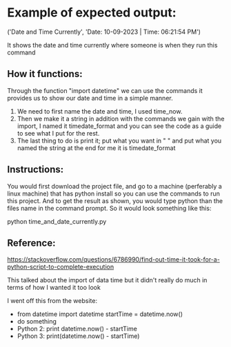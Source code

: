 # Example of expected output: 
('Date and Time Currently', 'Date: 10-09-2023 | Time: 06:21:54 PM')

It shows the date and time currently where someone is when they run this command

## How it functions: 
Through the function "import datetime" we can use the commands it provides us to show our date and time in a simple manner.
1. We need to first name the date and time, I used time_now.
2. Then we make it a string in addition with the commands we gain with the import, I named it timedate_format and you can see the code as a guide to see what I put for the rest.
3. The last thing to do is print it; put what you want in " " and put what you named the string at the end for me it is timedate_format

## Instructions: 
You would first download the project file, and go to a machine (perferably a linux machine) that has python install so you can use the commands to run this project. 
And to get the result as shown, you would type python than the files name in the command prompt. 
So it would look something like this: 

python time_and_date_currently.py

## Reference:
https://stackoverflow.com/questions/6786990/find-out-time-it-took-for-a-python-script-to-complete-execution 

This talked about the import of data time but it didn't really do much in terms of how I wanted it too look

I went off this from the website: 
- from datetime import datetime startTime = datetime.now() 
- do something 
- Python 2: print datetime.now() - startTime 
- Python 3: print(datetime.now() - startTime)
